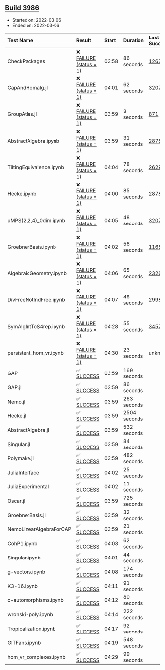 ## [Build 3986](https://oscarci.mathematik.uni-kl.de/job/oscar-stable/3986/)

* Started on: 2022-03-06
* Ended on: 2022-03-06

| Test Name    | Result | Start | Duration | Last Success | First Failure |
|:-------------|:-------|:------|:---------|:-------------|:--------------|
| CheckPackages | ❌ [FAILURE (status = 1)](https://oscarci.mathematik.uni-kl.de/job/oscar-stable/3986/artifact/logs/build-3986/CheckPackages.log) | 03:58 | 86 seconds | [1263](https://oscarci.mathematik.uni-kl.de/job/oscar-stable/1263/) | [1264](https://oscarci.mathematik.uni-kl.de/job/oscar-stable/1264/) |
| CapAndHomalg.jl | ❌ [FAILURE (status = 1)](https://oscarci.mathematik.uni-kl.de/job/oscar-stable/3986/artifact/logs/build-3986/CapAndHomalg.jl.log) | 04:01 | 62 seconds | [3207](https://oscarci.mathematik.uni-kl.de/job/oscar-stable/3207/) | [3208](https://oscarci.mathematik.uni-kl.de/job/oscar-stable/3208/) |
| GroupAtlas.jl | ❌ [FAILURE (status = 1)](https://oscarci.mathematik.uni-kl.de/job/oscar-stable/3986/artifact/logs/build-3986/GroupAtlas.jl.log) | 03:59 | 3 seconds | [871](https://oscarci.mathematik.uni-kl.de/job/oscar-stable/871/) | [872](https://oscarci.mathematik.uni-kl.de/job/oscar-stable/872/) |
| AbstractAlgebra.ipynb | ❌ [FAILURE (status = 1)](https://oscarci.mathematik.uni-kl.de/job/oscar-stable/3986/artifact/logs/build-3986/AbstractAlgebra.ipynb.log) | 03:59 | 31 seconds | [2878](https://oscarci.mathematik.uni-kl.de/job/oscar-stable/2878/) | [2879](https://oscarci.mathematik.uni-kl.de/job/oscar-stable/2879/) |
| TiltingEquivalence.ipynb | ❌ [FAILURE (status = 1)](https://oscarci.mathematik.uni-kl.de/job/oscar-stable/3986/artifact/logs/build-3986/TiltingEquivalence.ipynb.log) | 04:04 | 78 seconds | [2629](https://oscarci.mathematik.uni-kl.de/job/oscar-stable/2629/) | [2630](https://oscarci.mathematik.uni-kl.de/job/oscar-stable/2630/) |
| Hecke.ipynb | ❌ [FAILURE (status = 1)](https://oscarci.mathematik.uni-kl.de/job/oscar-stable/3986/artifact/logs/build-3986/Hecke.ipynb.log) | 04:00 | 85 seconds | [2878](https://oscarci.mathematik.uni-kl.de/job/oscar-stable/2878/) | [2879](https://oscarci.mathematik.uni-kl.de/job/oscar-stable/2879/) |
| uMPS(2,2,4)_0dim.ipynb | ❌ [FAILURE (status = 1)](https://oscarci.mathematik.uni-kl.de/job/oscar-stable/3986/artifact/logs/build-3986/uMPS-2-2-4-_0dim.ipynb.log) | 04:05 | 48 seconds | [3207](https://oscarci.mathematik.uni-kl.de/job/oscar-stable/3207/) | [3208](https://oscarci.mathematik.uni-kl.de/job/oscar-stable/3208/) |
| GroebnerBasis.ipynb | ❌ [FAILURE (status = 1)](https://oscarci.mathematik.uni-kl.de/job/oscar-stable/3986/artifact/logs/build-3986/GroebnerBasis.ipynb.log) | 04:02 | 56 seconds | [1168](https://oscarci.mathematik.uni-kl.de/job/oscar-stable/1168/) | [1169](https://oscarci.mathematik.uni-kl.de/job/oscar-stable/1169/) |
| AlgebraicGeometry.ipynb | ❌ [FAILURE (status = 1)](https://oscarci.mathematik.uni-kl.de/job/oscar-stable/3986/artifact/logs/build-3986/AlgebraicGeometry.ipynb.log) | 04:06 | 65 seconds | [2326](https://oscarci.mathematik.uni-kl.de/job/oscar-stable/2326/) | [2327](https://oscarci.mathematik.uni-kl.de/job/oscar-stable/2327/) |
| DivFreeNotIndFree.ipynb | ❌ [FAILURE (status = 1)](https://oscarci.mathematik.uni-kl.de/job/oscar-stable/3986/artifact/logs/build-3986/DivFreeNotIndFree.ipynb.log) | 04:07 | 48 seconds | [2998](https://oscarci.mathematik.uni-kl.de/job/oscar-stable/2998/) | [2999](https://oscarci.mathematik.uni-kl.de/job/oscar-stable/2999/) |
| SymAlgIntToS4rep.ipynb | ❌ [FAILURE (status = 1)](https://oscarci.mathematik.uni-kl.de/job/oscar-stable/3986/artifact/logs/build-3986/SymAlgIntToS4rep.ipynb.log) | 04:28 | 55 seconds | [3457](https://oscarci.mathematik.uni-kl.de/job/oscar-stable/3457/) | [3458](https://oscarci.mathematik.uni-kl.de/job/oscar-stable/3458/) |
| persistent_hom_vr.ipynb | ❌ [FAILURE (status = 1)](https://oscarci.mathematik.uni-kl.de/job/oscar-stable/3986/artifact/logs/build-3986/persistent_hom_vr.ipynb.log) | 04:30 | 23 seconds | unknown | unknown |
| GAP | ✅ [SUCCESS](https://oscarci.mathematik.uni-kl.de/job/oscar-stable/3986/artifact/logs/build-3986/GAP.log) | 03:59 | 169 seconds |  |  |
| GAP.jl | ✅ [SUCCESS](https://oscarci.mathematik.uni-kl.de/job/oscar-stable/3986/artifact/logs/build-3986/GAP.jl.log) | 03:59 | 86 seconds |  |  |
| Nemo.jl | ✅ [SUCCESS](https://oscarci.mathematik.uni-kl.de/job/oscar-stable/3986/artifact/logs/build-3986/Nemo.jl.log) | 03:59 | 263 seconds |  |  |
| Hecke.jl | ✅ [SUCCESS](https://oscarci.mathematik.uni-kl.de/job/oscar-stable/3986/artifact/logs/build-3986/Hecke.jl.log) | 03:59 | 2504 seconds |  |  |
| AbstractAlgebra.jl | ✅ [SUCCESS](https://oscarci.mathematik.uni-kl.de/job/oscar-stable/3986/artifact/logs/build-3986/AbstractAlgebra.jl.log) | 03:59 | 532 seconds |  |  |
| Singular.jl | ✅ [SUCCESS](https://oscarci.mathematik.uni-kl.de/job/oscar-stable/3986/artifact/logs/build-3986/Singular.jl.log) | 03:59 | 84 seconds |  |  |
| Polymake.jl | ✅ [SUCCESS](https://oscarci.mathematik.uni-kl.de/job/oscar-stable/3986/artifact/logs/build-3986/Polymake.jl.log) | 03:59 | 482 seconds |  |  |
| JuliaInterface | ✅ [SUCCESS](https://oscarci.mathematik.uni-kl.de/job/oscar-stable/3986/artifact/logs/build-3986/JuliaInterface.log) | 04:02 | 25 seconds |  |  |
| JuliaExperimental | ✅ [SUCCESS](https://oscarci.mathematik.uni-kl.de/job/oscar-stable/3986/artifact/logs/build-3986/JuliaExperimental.log) | 04:02 | 11 seconds |  |  |
| Oscar.jl | ✅ [SUCCESS](https://oscarci.mathematik.uni-kl.de/job/oscar-stable/3986/artifact/logs/build-3986/Oscar.jl.log) | 03:59 | 725 seconds |  |  |
| GroebnerBasis.jl | ✅ [SUCCESS](https://oscarci.mathematik.uni-kl.de/job/oscar-stable/3986/artifact/logs/build-3986/GroebnerBasis.jl.log) | 03:59 | 32 seconds |  |  |
| NemoLinearAlgebraForCAP | ✅ [SUCCESS](https://oscarci.mathematik.uni-kl.de/job/oscar-stable/3986/artifact/logs/build-3986/NemoLinearAlgebraForCAP.log) | 03:59 | 21 seconds |  |  |
| CohP1.ipynb | ✅ [SUCCESS](https://oscarci.mathematik.uni-kl.de/job/oscar-stable/3986/artifact/logs/build-3986/CohP1.ipynb.log) | 04:03 | 62 seconds |  |  |
| Singular.ipynb | ✅ [SUCCESS](https://oscarci.mathematik.uni-kl.de/job/oscar-stable/3986/artifact/logs/build-3986/Singular.ipynb.log) | 04:01 | 44 seconds |  |  |
| g-vectors.ipynb | ✅ [SUCCESS](https://oscarci.mathematik.uni-kl.de/job/oscar-stable/3986/artifact/logs/build-3986/g-vectors.ipynb.log) | 04:08 | 174 seconds |  |  |
| K3-16.ipynb | ✅ [SUCCESS](https://oscarci.mathematik.uni-kl.de/job/oscar-stable/3986/artifact/logs/build-3986/K3-16.ipynb.log) | 04:11 | 91 seconds |  |  |
| c-automorphisms.ipynb | ✅ [SUCCESS](https://oscarci.mathematik.uni-kl.de/job/oscar-stable/3986/artifact/logs/build-3986/c-automorphisms.ipynb.log) | 04:12 | 80 seconds |  |  |
| wronski-poly.ipynb | ✅ [SUCCESS](https://oscarci.mathematik.uni-kl.de/job/oscar-stable/3986/artifact/logs/build-3986/wronski-poly.ipynb.log) | 04:14 | 222 seconds |  |  |
| Tropicalization.ipynb | ✅ [SUCCESS](https://oscarci.mathematik.uni-kl.de/job/oscar-stable/3986/artifact/logs/build-3986/Tropicalization.ipynb.log) | 04:17 | 92 seconds |  |  |
| GITFans.ipynb | ✅ [SUCCESS](https://oscarci.mathematik.uni-kl.de/job/oscar-stable/3986/artifact/logs/build-3986/GITFans.ipynb.log) | 04:19 | 548 seconds |  |  |
| hom_vr_complexes.ipynb | ✅ [SUCCESS](https://oscarci.mathematik.uni-kl.de/job/oscar-stable/3986/artifact/logs/build-3986/hom_vr_complexes.ipynb.log) | 04:29 | 99 seconds |  |  |
